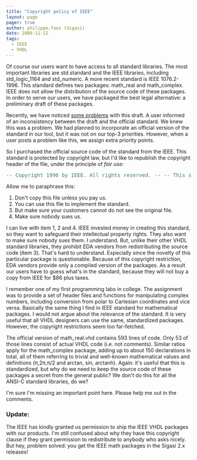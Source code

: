 ```yaml
---
title: "Copyright policy of IEEE"
layout: page 
pager: true
author: philippe.faes (Sigasi)
date: 2009-11-12
tags: 
  - IEEE
  - VHDL
---
```

<div class="content">
<p>Of course our users want to have access to all standard libraries. The most important libraries are std.standard and the IEEE libraries, including std_logic_1164 and std_numeric. A more recent standard is IEEE 1076.2-1996. This standard defines two packages: math_real and math_complex. IEEE does not allow the distribution of the source code of these packages. In order to serve our users, we have packaged the best legal alternative: a preliminary draft of these packages.</p><p>Recently, we have noticed <a href="/node/294">some problems</a> with this draft. A user informed of an inconsistency between the draft and the official standard. We knew this was a problem. We had planned to incorporate an official version of the standard in our tool, but it was not on our top-3 priorities. However, when a user posts a problem like this, we assign extra priority points. </p><p>So I purchased the official source code of the standard from the IEEE. This standard is protected by copyright law, but I'd like to republish the copyright header of the file, under the principle of <em>fair use</em>:<br/><div class="geshifilter"><pre class="vhdl geshifilter-vhdl" style="font-family:monospace;"><span style="color: #3f7f5f;">-- Copyright 1996 by IEEE. All rights reserved. </span><span style="color: #3f7f5f;">-- </span><span style="color: #3f7f5f;">-- This source file is an essential part of IEEE Std 1076.2-1996, IEEE Standard </span><span style="color: #3f7f5f;">-- VHDL Mathematical Packages. This source file may not be copied, sold, or </span><span style="color: #3f7f5f;">-- included with software that is sold without written permission from the IEEE </span><span style="color: #3f7f5f;">-- Standards Department. This source file may be used to implement this standard </span><span style="color: #3f7f5f;">-- and may be distributed in compiled form in any manner so long as the </span><span style="color: #3f7f5f;">-- compiled form does not allow direct decompilation of the original source file. </span><span style="color: #3f7f5f;">-- This source file may be copied for individual use between licensed users. </span><span style="color: #3f7f5f;">-- This source file is provided on an AS IS basis. The IEEE disclaims ANY </span><span style="color: #3f7f5f;">-- WARRANTY EXPRESS OR IMPLIED INCLUDING ANY WARRANTY OF MERCHANTABILITY </span><span style="color: #3f7f5f;">-- AND FITNESS FOR USE FOR A PARTICULAR PURPOSE. The user of the source </span><span style="color: #3f7f5f;">-- file shall indemnify and hold IEEE harmless from any damages or liability </span><span style="color: #3f7f5f;">-- arising out of the use thereof. </span></pre></div></p><p>Allow me to paraphrase this:</p><ol><li>Don't copy this file unless you pay us.</li><li>You can use this file to implement the standard.</li><li>But make sure your customers cannot do not see the original file.</li><li>Make sure nobody sues us.</li></ol><p>I can live with item 1, 2 and 4. IEEE invested money in creating this standard, so they want to safeguard their intellectual property rights. They also want to make sure nobody sues them. I understand. But, unlike their other VHDL standard libraries, they prohibit EDA vendors from redistributing the source code (item 3).  That's hard to understand. Especially since the novelty of this particular package is questionable. Because of this copyright restriction, EDA vendors provide only a compiled version of the packages. As a result our users have to guess what's in the standard, because they will not buy a copy from IEEE for $86 plus taxes.</p><p>I remember one of my first programming labs in college. The assignment was to provide a set of header files and functions for manipulating complex numbers, including conversion from polar to Cartesian coordinates and vice versa. Basically the same thing I find in IEEE standard for mathematical packages. I would not argue about the relevance of the standard. It is very useful that all VHDL designers can use the same, standardized packages. However, the copyright restrictions seem too far-fetched.</p><p>The official version of math_real.vhd contains 593 lines of code. Only 53 of those lines consist of actual VHDL code (i.e. not comments). Similar ratios apply for the math_complex package, adding up to about 150 declarations in total, all of them referring to trivial and well-known mathematical values and definitions (&#960;,2&#960;,&#960;/2 and arctan, sin, arctanh). Again: it's useful that this is standardized, but why do we need to keep the source code of these packages a secret from the general public? We don't do this for all the ANSI-C standard libraries, do we?</p><p>I'm sure I'm missing an important point here. Please help me out in the comments.</p><h3>Update:</h3><p> The IEEE has kindly granted us permission to ship the IEEE VHDL packages with our products. I'm still confused about why they have this copyright clause if they grant permission to redistribute to anybody who asks nicely. But hey, problem solved: you get the IEEE math packages in the Sigasi 2.x releases!</p>  </div>

